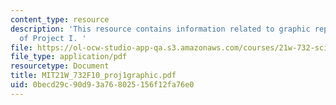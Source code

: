 ```yaml
---
content_type: resource
description: 'This resource contains information related to graphic representation
  of Project I. '
file: https://ol-ocw-studio-app-qa.s3.amazonaws.com/courses/21w-732-science-writing-and-new-media-fall-2010/0becd29c90d93a768025156f12fa76e0_MIT21W_732F10_proj1graphic.pdf
file_type: application/pdf
resourcetype: Document
title: MIT21W_732F10_proj1graphic.pdf
uid: 0becd29c-90d9-3a76-8025-156f12fa76e0
---
```

